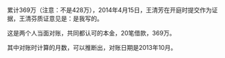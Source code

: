 累计369万（注意：不是428万），2014年4月15日，王清芳在开庭时提交作为证据，王清芬质证意见是：是我写的。

这是两个人当面对账，共同都认可的本金，20笔借款，369万。

其中对账时计算的月数，可以推断出，对账日期是2013年10月。
